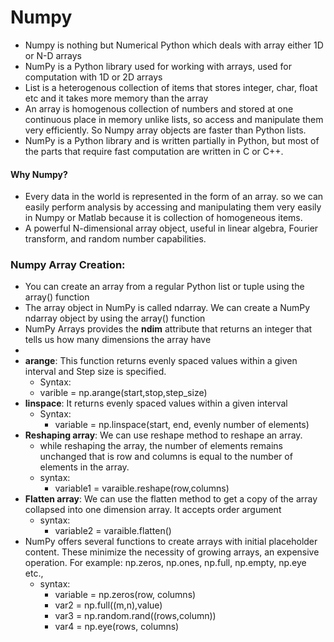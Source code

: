 # Numpy
- Numpy is nothing but Numerical Python which deals with array either 1D or N-D arrays
- NumPy is a Python library used for working with arrays, used for computation with 1D or 2D arrays
- List is a heterogenous collection of items that stores integer, char, float etc and it takes more memory than the array
- An array is homogenous collection of numbers and stored at one continuous place in memory unlike lists, so access and  manipulate them very efficiently. So Numpy array objects are faster than Python lists.
- NumPy is a Python library and is written partially in Python, but most of the parts that require fast computation are written in C or C++.
#### Why Numpy?
- Every data in the world is represented in the form of an array. so we can easily perform analysis by accessing and manipulating them very easily in Numpy or Matlab because it is collection of homogeneous items.
- A powerful N-dimensional array object, useful in linear algebra, Fourier transform, and random number capabilities.
### Numpy Array Creation:
- You can create an array from a regular Python list or tuple using the array() function
-  The array object in NumPy is called ndarray. We can create a NumPy ndarray object by using the array() function
-  NumPy Arrays provides the **ndim** attribute that returns an integer that tells us how many dimensions the array have
-  
- **arange**: This function returns evenly spaced values within a given interval and Step size is specified.
   - Syntax:
    - varible = np.arange(start,stop,step_size)
- **linspace**: It returns evenly spaced values within a given interval
   - Syntax:
     - variable = np.linspace(start, end, evenly number of elements)
- **Reshaping array**: We can use reshape method to reshape an array.
   - while reshaping the array, the number of elements remains unchanged that is row and columns is equal to the number of elements in the array.
   - syntax:
      - variable1 = varaible.reshape(row,columns)
- **Flatten array**: We can use the flatten method to get a copy of the array collapsed into one dimension array. It accepts order argument
   - syntax:
     - variable2 = varaible.flatten()
- NumPy offers several functions to create arrays with initial placeholder content. These minimize the necessity of growing arrays, an expensive operation. For example: np.zeros, np.ones, np.full, np.empty, np.eye etc.,
   - syntax:
     - variable = np.zeros(row, columns)
     - var2 = np.full((m,n),value)
     - var3 = np.random.rand((rows,column))
     - var4 = np.eye(rows, columns)
